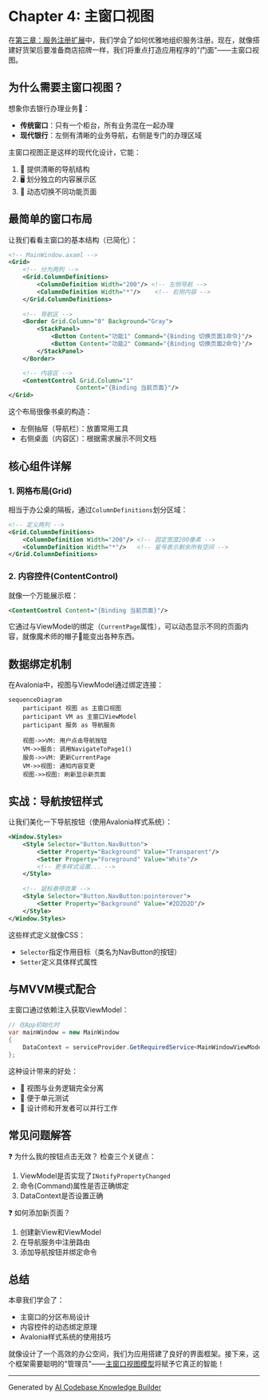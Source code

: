 # Chapter 4: 主窗口视图

在[第三章：服务注册扩展](03_服务注册扩展_.md)中，我们学会了如何优雅地组织服务注册。现在，就像搭建好货架后要准备商店招牌一样，我们将重点打造应用程序的"门面"——主窗口视图。

## 为什么需要主窗口视图？

想象你去银行办理业务🏦：
- **传统窗口**：只有一个柜台，所有业务混在一起办理
- **现代银行**：左侧有清晰的业务导航，右侧是专门的办理区域

主窗口视图正是这样的现代化设计，它能：
1. 🧭 提供清晰的导航结构
2. 🖥️ 划分独立的内容展示区
3. 🔄 动态切换不同功能页面

## 最简单的窗口布局

让我们看看主窗口的基本结构（已简化）：

```xml
<!-- MainWindow.axaml -->
<Grid>
    <!-- 分为两列 -->
    <Grid.ColumnDefinitions>
        <ColumnDefinition Width="200"/> <!-- 左侧导航 -->
        <ColumnDefinition Width="*"/>    <!-- 右侧内容 -->
    </Grid.ColumnDefinitions>
    
    <!-- 导航区 -->
    <Border Grid.Column="0" Background="Gray">
        <StackPanel>
            <Button Content="功能1" Command="{Binding 切换页面1命令}"/>
            <Button Content="功能2" Command="{Binding 切换页面2命令}"/>
        </StackPanel>
    </Border>

    <!-- 内容区 -->
    <ContentControl Grid.Column="1" 
                   Content="{Binding 当前页面}"/>
</Grid>
```

这个布局很像书桌的构造：
- 左侧抽屉（导航栏）：放置常用工具
- 右侧桌面（内容区）：根据需求展示不同文档

## 核心组件详解

### 1. 网格布局(Grid)
相当于办公桌的隔板，通过`ColumnDefinitions`划分区域：

```xml
<!-- 定义两列 -->
<Grid.ColumnDefinitions>
    <ColumnDefinition Width="200"/> <!-- 固定宽度200像素 -->
    <ColumnDefinition Width="*"/>   <!-- 星号表示剩余所有空间 -->
</Grid.ColumnDefinitions>
```

### 2. 内容控件(ContentControl)
就像一个万能展示框：

```xml
<ContentControl Content="{Binding 当前页面}"/>
```
它通过与ViewModel的绑定（`CurrentPage`属性），可以动态显示不同的页面内容，就像魔术师的帽子🎩能变出各种东西。

## 数据绑定机制

在Avalonia中，视图与ViewModel通过绑定连接：

```mermaid
sequenceDiagram
    participant 视图 as 主窗口视图
    participant VM as 主窗口ViewModel
    participant 服务 as 导航服务
    
    视图->>VM: 用户点击导航按钮
    VM->>服务: 调用NavigateToPage1()
    服务->>VM: 更新CurrentPage
    VM->>视图: 通知内容变更
    视图->>视图: 刷新显示新页面
```

## 实战：导航按钮样式

让我们美化一下导航按钮（使用Avalonia样式系统）：

```xml
<Window.Styles>
    <Style Selector="Button.NavButton">
        <Setter Property="Background" Value="Transparent"/>
        <Setter Property="Foreground" Value="White"/>
        <!-- 更多样式设置... -->
    </Style>
    
    <!-- 鼠标悬停效果 -->
    <Style Selector="Button.NavButton:pointerover">
        <Setter Property="Background" Value="#2D2D2D"/>
    </Style>
</Window.Styles>
```

这些样式定义就像CSS：
- `Selector`指定作用目标（类名为NavButton的按钮）
- `Setter`定义具体样式属性

## 与MVVM模式配合

主窗口通过依赖注入获取ViewModel：

```csharp
// 在App初始化时
var mainWindow = new MainWindow
{
    DataContext = serviceProvider.GetRequiredService<MainWindowViewModel>()
};
```

这种设计带来的好处：
- 🧩 视图与业务逻辑完全分离
- 🔄 便于单元测试
- 🎨 设计师和开发者可以并行工作

## 常见问题解答

❓ 为什么我的按钮点击无效？
检查三个关键点：
1. ViewModel是否实现了`INotifyPropertyChanged`
2. 命令(Command)属性是否正确绑定
3. DataContext是否设置正确

❓ 如何添加新页面？
1. 创建新View和ViewModel
2. 在导航服务中注册路由
3. 添加导航按钮并绑定命令

## 总结

本章我们学会了：
- 主窗口的分区布局设计
- 内容控件的动态绑定原理
- Avalonia样式系统的使用技巧

就像设计了一个高效的办公空间，我们为应用搭建了良好的界面框架。接下来，这个框架需要聪明的"管理员"——[主窗口视图模型](05_主窗口视图模型_.md)将赋予它真正的智能！

---

Generated by [AI Codebase Knowledge Builder](https://github.com/The-Pocket/Tutorial-Codebase-Knowledge)